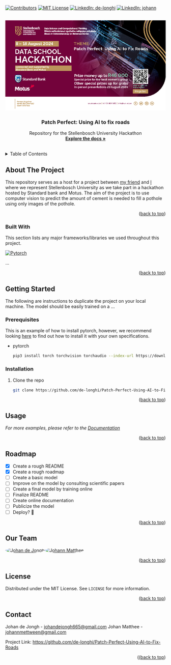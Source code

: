 <!-- Improved compatibility of back to top link: See: https://github.com/othneildrew/Best-README-Template/pull/73 -->
<a id="readme-top"></a>

[![Contributors][contributors-shield]][contributors-url]
[![MIT License][license-shield]][license-url]
[![LinkedIn: de-longhi][linkedin-shield-johan]][linkedin-url-johan]
[![LinkedIn: johann][linkedin-shield-johann]][linkedin-url-johann]



<!-- PROJECT LOGO -->
<br />
<div align="center">
  <img src="resources/Data School 2024 Hackathon Poster.png" alt="Logo" >
  

  <h3 align="center">Patch Perfect: Using AI to fix roads</h3>

  <p align="center">
    Repository for the Stellenbosch University Hackathon
    <br />
    <a href="https://github.com/de-longhi/Patch-Perfect-Using-AI-to-Fix-Roads/"><strong>Explore the docs »</strong></a>
    <br />
    <br />
  </p>
</div>



<!-- TABLE OF CONTENTS -->
<details>
  <summary>Table of Contents</summary>
  <ol>
    <li>
      <a href="#about-the-project">About The Project</a>
      <ul>
        <li><a href="#built-with">Built With</a></li>
      </ul>
    </li>
    <li>
      <a href="#getting-started">Getting Started</a>
      <ul>
        <li><a href="#prerequisites">Prerequisites</a></li>
        <li><a href="#installation">Installation</a></li>
      </ul>
    </li>
    <li><a href="#usage">Usage</a></li>
    <li><a href="#roadmap">Roadmap</a></li>
    <li><a href="#our-team">Our Team</a></li>
    <li><a href="#license">License</a></li>
    <li><a href="#contact">Contact</a></li>
    <li><a href="#acknowledgments">Acknowledgments</a></li>
  </ol>
</details>



<!-- ABOUT THE PROJECT -->
## About The Project

This repository serves as a host for a project between [my friend](https://github.com/Johann-Matthee) and [I](https://github.com/de-longhi) where we represent Stellenbosch University as we take part in a hackathon hosted by Standard bank and Motus. The aim of the project is to use computer vision to predict the amount of cement is needed to fill a pothole using only images of the pothole.

<p align="right">(<a href="#readme-top">back to top</a>)</p>



### Built With

This section lists any major frameworks/libraries we used throughout this project.

[![Pytorch][Pytorch]][Pytorch-url]

...

<p align="right">(<a href="#readme-top">back to top</a>)</p>

<!-- GETTING STARTED -->
## Getting Started

The following are instructions to duplicate the project on your local machine. The model should be easily trained on a ...
<!-- TODO -->

### Prerequisites

This is an example of how to install pytorch, however, we recommend looking <a href="https://pytorch.org/">here</a> to find out how to install it with your own specifications.
* pytorch
  ```sh
  pip3 install torch torchvision torchaudio --index-url https://download.pytorch.org/whl/cu118
  ```

### Installation


1. Clone the repo
   ```sh
   git clone https://github.com/de-longhi/Patch-Perfect-Using-AI-to-Fix-Roads.git
   ```
<!--TODO -->
<p align="right">(<a href="#readme-top">back to top</a>)</p>



<!-- USAGE EXAMPLES -->
## Usage

<!-- TODO -->

_For more examples, please refer to the [Documentation](https://example.com)_

<p align="right">(<a href="#readme-top">back to top</a>)</p>



<!-- ROADMAP -->
## Roadmap

- [x] Create a rough README
- [x] Create a rough roadmap
- [ ] Create a basic model
- [ ] Improve on the model by consulting scientific papers
- [ ] Create a final model by training online
- [ ] Finalize README
- [ ] Create online documentation
- [ ] Publicize the model
- [ ] Deploy? :eyes:

<p align="right">(<a href="#readme-top">back to top</a>)</p>

<!-- OUR TEAM-->
## Our Team

<a href="https://github.com/de-longhi"><img src= "https://images.weserv.nl/?url=https://avatars.githubusercontent.com/u/156434955?v=4&h=300&w=300&fit=cover&mask=circle&maxage=7d" width=75 height=75 style='border-radius: 50%' alt="Johan de Jongh"></a><a href="https://github.com/Johann-Matthee"><img src="https://images.weserv.nl/?url=https://avatars.githubusercontent.com/u/124169877?v=4&h=300&w=300&fit=cover&mask=circle&maxage=7d" width=75 height=75 style='border-radius: 50%' alt="Johann Matthee"/></a>


<p align="right">(<a href="#readme-top">back to top</a>)</p>



<!-- LICENSE -->
## License

Distributed under the MIT License. See `LICENSE` for more information.

<p align="right">(<a href="#readme-top">back to top</a>)</p>



<!-- CONTACT -->
## Contact

Johan de Jongh - johandejongh665@gmail.com
Johan Matthee - johannmettween@gmail.com

Project Link: https://github.com/de-longhi/Patch-Perfect-Using-AI-to-Fix-Roads

<p align="right">(<a href="#readme-images.weserv.nl/?url=avatars.githubusercontent.com/u/65769327?v=4&h=300&w=300&fit=cover&mask=circle&maxage=7d
<p align="right">(<a href="#readme-top">back to top</a>)</p>



<!-- MARKDOWN LINKS & IMAGES -->
[contributors-shield]: https://img.shields.io/badge/Collaborators-2-blue?style=for-the-badge
[contributors-url]: https://github.com/de-longhi/Patch-Perfect-Using-AI-to-Fix-Roads/graphs/contributors
[license-shield]: https://img.shields.io/github/license/othneildrew/Best-README-Template.svg?style=for-the-badge
[license-url]: https://github.com/de-longhi/Patch-Perfect-Using-AI-to-Fix-Roads/blob/master/LICENSE
[linkedin-shield-johan]: https://img.shields.io/badge/LinkedIn-Johan-grey?style=for-the-badge
[linkedin-shield-johann]: https://img.shields.io/badge/LinkedIn-Johann-grey?style=for-the-badge
[linkedin-url-johan]: https://linkedin.com/in/de-longhi

<!-- TODO -->
[linkedin-url-johann]: https://linkedin.com/in/johann

[Pytorch]: https://img.shields.io/badge/pytorch-000000?style=for-the-badge&logo=pytorch&logoColor=white
[Pytorch-url]: https://pytorch.org/


